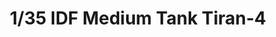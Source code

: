 ---
layout: product
title: "1/35 IDF Medium Tank Tiran-4"
price: "5700" 
desc: "Maketa"
img_path: "/assets/img/TAKO2051.webp"
brand: "N/A"
available: true
special_offer: false
new: false
soon: false
cat: "010000"
subcat: "010200"
subsubcat: "0N/A"
sifra: "TAKO2051"
popular: false
spec: false
---